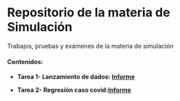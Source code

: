 # Repositorio de la materia de Simulación
Trabajos, pruebas y exámenes de la materia de simulación



#### Contenidos:

* <strong>Tarea 1- Lanzamiento de dados:<strong> <a href="https://github.com/bvegaM/simulacion_vega_bryam/blob/master/tarea_1_dados_simulacion/informe.pdf">Informe</a>

* <strong>Tarea 2- Regresión caso covid:<strong><a href="https://github.com/bvegaM/simulacion_vega_bryam/blob/master/tarea_2_regression_covid/informe.pdf">Informe</a>
